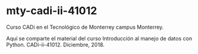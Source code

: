 # mty-cadi-ii-41012
Curso CADi en el Tecnológico de Monterrey campus Monterrey.

Aquí se comparte el material del curso Introducción al manejo de datos con Python. CADi-ii-41012. Diciembre, 2018.
